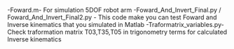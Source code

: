 -Foward.m- For simulation 5DOF robot arm
-Foward_And_Invert_Final.py / Foward_And_Invert_Final2.py - This code make you can test Foward and Inverse kinematics that you simulated in Matlab
-Traformatrix_variables.py- Check traformation matrix T03,T35,T05 in trigonometry terms for calculated Inverse kinematics 
